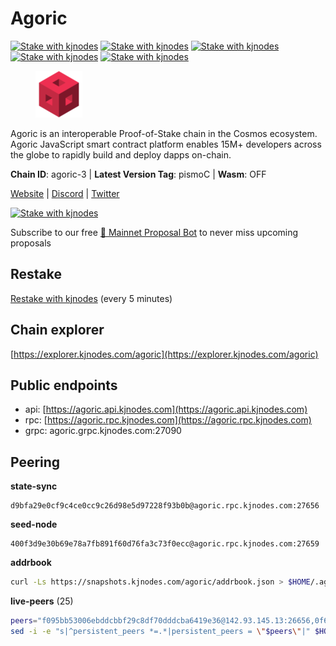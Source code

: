 # Agoric

[![Stake with kjnodes](https://i.ibb.co/WkVHBXV/button-installation.png)](./installation)
[![Stake with kjnodes](https://i.ibb.co/b18QzLy/button-upgrade.png)](./upgrade)
[![Stake with kjnodes](https://i.ibb.co/8smdPQy/button-snapshot.png)](./snapshot)
[![Stake with kjnodes](https://i.ibb.co/M8Bg4C6/button-state-sync.png)](./state-sync)
[![Stake with kjnodes](https://i.ibb.co/fnSMw5K/button-useful-commands.png)](./useful-commands)

<figure><img src="https://raw.githubusercontent.com/kj89/cosmos-images/main/logos/agoric.png" alt=""><figcaption></figcaption></figure>

Agoric is an interoperable Proof-of-Stake chain in the Cosmos ecosystem. Agoric JavaScript smart contract platform enables 15M+ developers across the globe to rapidly build and deploy dapps on-chain.

**Chain ID**: agoric-3 | **Latest Version Tag**: pismoC | **Wasm**: OFF

[Website](https://agoric.com) | [Discord](https://discord.com/invite/qDW8DRes4s) | [Twitter](https://twitter.com/agoric)

[![Stake with kjnodes](https://i.ibb.co/cr44Q8j/button-stake-with-kjnodes.png)](https://restake.app/agoric/agoricvaloper1ku5sm2twlsywdrp4wz3kfwgyrtqtp0lpr3nvk8)

Subscribe to our free [🤖 Mainnet Proposal Bot](https://t.me/kjnodes\_proposal\_bot) to never miss upcoming proposals

## Restake

[Restake with kjnodes](https://restake.app/agoric/agoricvaloper1ku5sm2twlsywdrp4wz3kfwgyrtqtp0lpr3nvk8) (every 5 minutes)

## Chain explorer

[https://explorer.kjnodes.com/agoric](https://explorer.kjnodes.com/agoric)

## Public endpoints

* api: [https://agoric.api.kjnodes.com](https://agoric.api.kjnodes.com)
* rpc: [https://agoric.rpc.kjnodes.com](https://agoric.rpc.kjnodes.com)
* grpc: agoric.grpc.kjnodes.com:27090

## Peering

**state-sync**

```
d9bfa29e0cf9c4ce0cc9c26d98e5d97228f93b0b@agoric.rpc.kjnodes.com:27656
```

**seed-node**

```
400f3d9e30b69e78a7fb891f60d76fa3c73f0ecc@agoric.rpc.kjnodes.com:27659
```

**addrbook**

```bash
curl -Ls https://snapshots.kjnodes.com/agoric/addrbook.json > $HOME/.agoric/config/addrbook.json
```

**live-peers** (25)

```bash
peers="f095bb53006ebddcbbf29c8df70dddcba6419e36@142.93.145.13:26656,0f642db2770d4dd3e0d030b2f14f1365e40f3b38@82.100.58.101:26657,c041ac25e8d0f34b453ebdbae00e72cad4bd7fd1@3.1.218.117:26656,0837c0dac0bb15e79e64207bb0fa5a9a6fa42ad4@178.62.116.62:26656,7a1b8143a8c9a338db3e4a3cc20198853d9e9ba6@45.79.96.110:26656,d9bfa29e0cf9c4ce0cc9c26d98e5d97228f93b0b@65.109.88.38:27656,a38a30c1dd31f63be2befd40b82964b215c3c288@165.22.251.28:26656,0464c8dded70d01f5ab50a8d6047a6b27ddf2ccd@84.244.95.232:26656,63bd6649f80362ce513027d99ef32c826fdbd259@45.9.62.136:26656,711f6f36a6ec3924b6d721de6adce604092e59f2@116.202.226.169:26656,956620729def7c20682fbc4f748a9ba7586f6015@93.115.25.106:44656,506f9bca6ce2f29a2556427f90693a8ee1b100ff@178.128.238.183:26060,37933cb8069e22554e454294d529eddb0fdae145@52.56.185.212:26656,ebc272824924ea1a27ea3183dd0b9ba713494f83@195.3.220.135:27106,9ed68bef54712b46713ac755ab7a6e7ad30694ef@192.99.44.79:14456,e70955351f601ea5be9a9bf41032949a777f31b3@207.244.255.229:10003,cccbc2151821e498e03a3a3df9115618571262a7@35.215.1.238:26656,98d989f486d42ec75203f918495c420ca9665514@34.122.28.103:26656,aede0d57cd77051cf1270675fa770c22e8074501@64.32.40.117:26656,d56af8cb0716909f9b804e7dec8c1d34ae4eed16@65.108.142.81:26676,ca4c3b9d0cf78d934a3b972c328db2e4a9a66c42@64.32.40.114:26656,cf6854b4615508d264ad4404061b083aa70ce9c8@34.72.229.79:26656,8346a2f94b41b8f0d43c49e37ca2ffc9855936b7@34.123.255.69:26656,4dfada1eaf19505734492171403a3c3c3648ba57@34.66.30.56:26656,875f8b359148f0d2a4bb501f8ae8a0cd4560bff3@161.97.153.219:26656"
sed -i -e "s|^persistent_peers *=.*|persistent_peers = \"$peers\"|" $HOME/.agoric/config/config.toml
```
